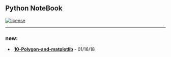 ## Python NoteBook

[![license](https://img.shields.io/github/license/mashape/apistatus.svg)](https://github.com/LennyFan/PythonNoteBook/blob/master/LICENSE)

***

### new:
*  [**10-Polygon-and-matplotlib**](http://nbviewer.jupyter.org/github/LennyFan/PythonNoteBook/blob/master/New/10-Polygon-and-matplotlib.ipynb) - 01/16/18


